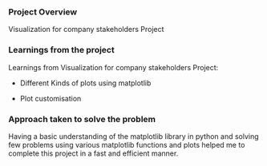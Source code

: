 ### Project Overview

 Visualization for company stakeholders Project


### Learnings from the project

 Learnings from Visualization for company stakeholders Project:

- Different Kinds of plots using matplotlib

- Plot customisation



### Approach taken to solve the problem

 Having a basic understanding of the matplotlib library in python and solving few problems using various matplotlib functions and plots helped me to complete this project in a fast and efficient manner.


